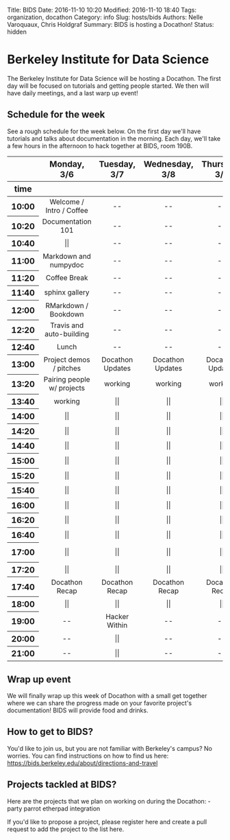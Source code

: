 Title: BIDS
Date: 2016-11-10 10:20
Modified: 2016-11-10 18:40
Tags: organization, docathon
Category: info
Slug: hosts/bids
Authors: Nelle Varoquaux, Chris Holdgraf
Summary: BIDS is hosting a Docathon!
Status: hidden


# Berkeley Institute for Data Science

The Berkeley Institute for Data Science will be hosting a Docathon. The first
day will be focused on tutorials and getting people started. We then will have
daily meetings, and a last warp up event!

## Schedule for the week
See a rough schedule for the week below. On the first day we'll have tutorials and talks about documentation in the morning. Each day, we'll take a few hours in the afternoon to hack together at BIDS, room 190B.


<style  type="text/css" >

#T_01ed0368_f543_11e6_a814_20c9d077fbe1 tr:hover {

background-color: #ffff99;

}

#T_01ed0368_f543_11e6_a814_20c9d077fbe1 th {

font-size: 120%;

text-align: center;

font-weight: bold;

}

#T_01ed0368_f543_11e6_a814_20c9d077fbe1 td {

width: 200px;

}


#T_01ed0368_f543_11e6_a814_20c9d077fbe1row0_col0 {

text-align:  center;

}

#T_01ed0368_f543_11e6_a814_20c9d077fbe1row0_col1 {

text-align:  center;

}

#T_01ed0368_f543_11e6_a814_20c9d077fbe1row0_col2 {

text-align:  center;

}

#T_01ed0368_f543_11e6_a814_20c9d077fbe1row0_col3 {

text-align:  center;

}

#T_01ed0368_f543_11e6_a814_20c9d077fbe1row0_col4 {

text-align:  center;

}

#T_01ed0368_f543_11e6_a814_20c9d077fbe1row1_col0 {

text-align:  center;

}

#T_01ed0368_f543_11e6_a814_20c9d077fbe1row1_col1 {

text-align:  center;

}

#T_01ed0368_f543_11e6_a814_20c9d077fbe1row1_col2 {

text-align:  center;

}

#T_01ed0368_f543_11e6_a814_20c9d077fbe1row1_col3 {

text-align:  center;

}

#T_01ed0368_f543_11e6_a814_20c9d077fbe1row1_col4 {

text-align:  center;

}

#T_01ed0368_f543_11e6_a814_20c9d077fbe1row2_col0 {

text-align:  center;

}

#T_01ed0368_f543_11e6_a814_20c9d077fbe1row2_col1 {

text-align:  center;

}

#T_01ed0368_f543_11e6_a814_20c9d077fbe1row2_col2 {

text-align:  center;

}

#T_01ed0368_f543_11e6_a814_20c9d077fbe1row2_col3 {

text-align:  center;

}

#T_01ed0368_f543_11e6_a814_20c9d077fbe1row2_col4 {

text-align:  center;

}

#T_01ed0368_f543_11e6_a814_20c9d077fbe1row3_col0 {

text-align:  center;

}

#T_01ed0368_f543_11e6_a814_20c9d077fbe1row3_col1 {

text-align:  center;

}

#T_01ed0368_f543_11e6_a814_20c9d077fbe1row3_col2 {

text-align:  center;

}

#T_01ed0368_f543_11e6_a814_20c9d077fbe1row3_col3 {

text-align:  center;

}

#T_01ed0368_f543_11e6_a814_20c9d077fbe1row3_col4 {

text-align:  center;

}

#T_01ed0368_f543_11e6_a814_20c9d077fbe1row4_col0 {

text-align:  center;

}

#T_01ed0368_f543_11e6_a814_20c9d077fbe1row4_col1 {

text-align:  center;

}

#T_01ed0368_f543_11e6_a814_20c9d077fbe1row4_col2 {

text-align:  center;

}

#T_01ed0368_f543_11e6_a814_20c9d077fbe1row4_col3 {

text-align:  center;

}

#T_01ed0368_f543_11e6_a814_20c9d077fbe1row4_col4 {

text-align:  center;

}

#T_01ed0368_f543_11e6_a814_20c9d077fbe1row5_col0 {

text-align:  center;

}

#T_01ed0368_f543_11e6_a814_20c9d077fbe1row5_col1 {

text-align:  center;

}

#T_01ed0368_f543_11e6_a814_20c9d077fbe1row5_col2 {

text-align:  center;

}

#T_01ed0368_f543_11e6_a814_20c9d077fbe1row5_col3 {

text-align:  center;

}

#T_01ed0368_f543_11e6_a814_20c9d077fbe1row5_col4 {

text-align:  center;

}

#T_01ed0368_f543_11e6_a814_20c9d077fbe1row6_col0 {

text-align:  center;

}

#T_01ed0368_f543_11e6_a814_20c9d077fbe1row6_col1 {

text-align:  center;

}

#T_01ed0368_f543_11e6_a814_20c9d077fbe1row6_col2 {

text-align:  center;

}

#T_01ed0368_f543_11e6_a814_20c9d077fbe1row6_col3 {

text-align:  center;

}

#T_01ed0368_f543_11e6_a814_20c9d077fbe1row6_col4 {

text-align:  center;

}

#T_01ed0368_f543_11e6_a814_20c9d077fbe1row7_col0 {

text-align:  center;

}

#T_01ed0368_f543_11e6_a814_20c9d077fbe1row7_col1 {

text-align:  center;

}

#T_01ed0368_f543_11e6_a814_20c9d077fbe1row7_col2 {

text-align:  center;

}

#T_01ed0368_f543_11e6_a814_20c9d077fbe1row7_col3 {

text-align:  center;

}

#T_01ed0368_f543_11e6_a814_20c9d077fbe1row7_col4 {

text-align:  center;

}

#T_01ed0368_f543_11e6_a814_20c9d077fbe1row8_col0 {

text-align:  center;

}

#T_01ed0368_f543_11e6_a814_20c9d077fbe1row8_col1 {

text-align:  center;

}

#T_01ed0368_f543_11e6_a814_20c9d077fbe1row8_col2 {

text-align:  center;

}

#T_01ed0368_f543_11e6_a814_20c9d077fbe1row8_col3 {

text-align:  center;

}

#T_01ed0368_f543_11e6_a814_20c9d077fbe1row8_col4 {

text-align:  center;

}

#T_01ed0368_f543_11e6_a814_20c9d077fbe1row9_col0 {

text-align:  center;

}

#T_01ed0368_f543_11e6_a814_20c9d077fbe1row9_col1 {

text-align:  center;

}

#T_01ed0368_f543_11e6_a814_20c9d077fbe1row9_col2 {

text-align:  center;

}

#T_01ed0368_f543_11e6_a814_20c9d077fbe1row9_col3 {

text-align:  center;

}

#T_01ed0368_f543_11e6_a814_20c9d077fbe1row9_col4 {

text-align:  center;

}

#T_01ed0368_f543_11e6_a814_20c9d077fbe1row10_col0 {

text-align:  center;

}

#T_01ed0368_f543_11e6_a814_20c9d077fbe1row10_col1 {

text-align:  center;

}

#T_01ed0368_f543_11e6_a814_20c9d077fbe1row10_col2 {

text-align:  center;

}

#T_01ed0368_f543_11e6_a814_20c9d077fbe1row10_col3 {

text-align:  center;

}

#T_01ed0368_f543_11e6_a814_20c9d077fbe1row10_col4 {

text-align:  center;

}

#T_01ed0368_f543_11e6_a814_20c9d077fbe1row11_col0 {

text-align:  center;

}

#T_01ed0368_f543_11e6_a814_20c9d077fbe1row11_col1 {

text-align:  center;

}

#T_01ed0368_f543_11e6_a814_20c9d077fbe1row11_col2 {

text-align:  center;

}

#T_01ed0368_f543_11e6_a814_20c9d077fbe1row11_col3 {

text-align:  center;

}

#T_01ed0368_f543_11e6_a814_20c9d077fbe1row11_col4 {

text-align:  center;

}

#T_01ed0368_f543_11e6_a814_20c9d077fbe1row12_col0 {

text-align:  center;

}

#T_01ed0368_f543_11e6_a814_20c9d077fbe1row12_col1 {

text-align:  center;

}

#T_01ed0368_f543_11e6_a814_20c9d077fbe1row12_col2 {

text-align:  center;

}

#T_01ed0368_f543_11e6_a814_20c9d077fbe1row12_col3 {

text-align:  center;

}

#T_01ed0368_f543_11e6_a814_20c9d077fbe1row12_col4 {

text-align:  center;

}

#T_01ed0368_f543_11e6_a814_20c9d077fbe1row13_col0 {

text-align:  center;

}

#T_01ed0368_f543_11e6_a814_20c9d077fbe1row13_col1 {

text-align:  center;

}

#T_01ed0368_f543_11e6_a814_20c9d077fbe1row13_col2 {

text-align:  center;

}

#T_01ed0368_f543_11e6_a814_20c9d077fbe1row13_col3 {

text-align:  center;

}

#T_01ed0368_f543_11e6_a814_20c9d077fbe1row13_col4 {

text-align:  center;

}

#T_01ed0368_f543_11e6_a814_20c9d077fbe1row14_col0 {

text-align:  center;

}

#T_01ed0368_f543_11e6_a814_20c9d077fbe1row14_col1 {

text-align:  center;

}

#T_01ed0368_f543_11e6_a814_20c9d077fbe1row14_col2 {

text-align:  center;

}

#T_01ed0368_f543_11e6_a814_20c9d077fbe1row14_col3 {

text-align:  center;

}

#T_01ed0368_f543_11e6_a814_20c9d077fbe1row14_col4 {

text-align:  center;

}

#T_01ed0368_f543_11e6_a814_20c9d077fbe1row15_col0 {

text-align:  center;

}

#T_01ed0368_f543_11e6_a814_20c9d077fbe1row15_col1 {

text-align:  center;

}

#T_01ed0368_f543_11e6_a814_20c9d077fbe1row15_col2 {

text-align:  center;

}

#T_01ed0368_f543_11e6_a814_20c9d077fbe1row15_col3 {

text-align:  center;

}

#T_01ed0368_f543_11e6_a814_20c9d077fbe1row15_col4 {

text-align:  center;

}

#T_01ed0368_f543_11e6_a814_20c9d077fbe1row16_col0 {

text-align:  center;

}

#T_01ed0368_f543_11e6_a814_20c9d077fbe1row16_col1 {

text-align:  center;

}

#T_01ed0368_f543_11e6_a814_20c9d077fbe1row16_col2 {

text-align:  center;

}

#T_01ed0368_f543_11e6_a814_20c9d077fbe1row16_col3 {

text-align:  center;

}

#T_01ed0368_f543_11e6_a814_20c9d077fbe1row16_col4 {

text-align:  center;

}

#T_01ed0368_f543_11e6_a814_20c9d077fbe1row17_col0 {

text-align:  center;

}

#T_01ed0368_f543_11e6_a814_20c9d077fbe1row17_col1 {

text-align:  center;

}

#T_01ed0368_f543_11e6_a814_20c9d077fbe1row17_col2 {

text-align:  center;

}

#T_01ed0368_f543_11e6_a814_20c9d077fbe1row17_col3 {

text-align:  center;

}

#T_01ed0368_f543_11e6_a814_20c9d077fbe1row17_col4 {

text-align:  center;

}

#T_01ed0368_f543_11e6_a814_20c9d077fbe1row18_col0 {

text-align:  center;

}

#T_01ed0368_f543_11e6_a814_20c9d077fbe1row18_col1 {

text-align:  center;

}

#T_01ed0368_f543_11e6_a814_20c9d077fbe1row18_col2 {

text-align:  center;

}

#T_01ed0368_f543_11e6_a814_20c9d077fbe1row18_col3 {

text-align:  center;

}

#T_01ed0368_f543_11e6_a814_20c9d077fbe1row18_col4 {

text-align:  center;

}

#T_01ed0368_f543_11e6_a814_20c9d077fbe1row19_col0 {

text-align:  center;

}

#T_01ed0368_f543_11e6_a814_20c9d077fbe1row19_col1 {

text-align:  center;

}

#T_01ed0368_f543_11e6_a814_20c9d077fbe1row19_col2 {

text-align:  center;

}

#T_01ed0368_f543_11e6_a814_20c9d077fbe1row19_col3 {

text-align:  center;

}

#T_01ed0368_f543_11e6_a814_20c9d077fbe1row19_col4 {

text-align:  center;

}

#T_01ed0368_f543_11e6_a814_20c9d077fbe1row20_col0 {

text-align:  center;

}

#T_01ed0368_f543_11e6_a814_20c9d077fbe1row20_col1 {

text-align:  center;

}

#T_01ed0368_f543_11e6_a814_20c9d077fbe1row20_col2 {

text-align:  center;

}

#T_01ed0368_f543_11e6_a814_20c9d077fbe1row20_col3 {

text-align:  center;

}

#T_01ed0368_f543_11e6_a814_20c9d077fbe1row20_col4 {

text-align:  center;

}

#T_01ed0368_f543_11e6_a814_20c9d077fbe1row21_col0 {

text-align:  center;

}

#T_01ed0368_f543_11e6_a814_20c9d077fbe1row21_col1 {

text-align:  center;

}

#T_01ed0368_f543_11e6_a814_20c9d077fbe1row21_col2 {

text-align:  center;

}

#T_01ed0368_f543_11e6_a814_20c9d077fbe1row21_col3 {

text-align:  center;

}

#T_01ed0368_f543_11e6_a814_20c9d077fbe1row21_col4 {

text-align:  center;

}

#T_01ed0368_f543_11e6_a814_20c9d077fbe1row22_col0 {

text-align:  center;

}

#T_01ed0368_f543_11e6_a814_20c9d077fbe1row22_col1 {

text-align:  center;

}

#T_01ed0368_f543_11e6_a814_20c9d077fbe1row22_col2 {

text-align:  center;

}

#T_01ed0368_f543_11e6_a814_20c9d077fbe1row22_col3 {

text-align:  center;

}

#T_01ed0368_f543_11e6_a814_20c9d077fbe1row22_col4 {

text-align:  center;

}

#T_01ed0368_f543_11e6_a814_20c9d077fbe1row23_col0 {

text-align:  center;

}

#T_01ed0368_f543_11e6_a814_20c9d077fbe1row23_col1 {

text-align:  center;

}

#T_01ed0368_f543_11e6_a814_20c9d077fbe1row23_col2 {

text-align:  center;

}

#T_01ed0368_f543_11e6_a814_20c9d077fbe1row23_col3 {

text-align:  center;

}

#T_01ed0368_f543_11e6_a814_20c9d077fbe1row23_col4 {

text-align:  center;

}

#T_01ed0368_f543_11e6_a814_20c9d077fbe1row24_col0 {

text-align:  center;

}

#T_01ed0368_f543_11e6_a814_20c9d077fbe1row24_col1 {

text-align:  center;

}

#T_01ed0368_f543_11e6_a814_20c9d077fbe1row24_col2 {

text-align:  center;

}

#T_01ed0368_f543_11e6_a814_20c9d077fbe1row24_col3 {

text-align:  center;

}

#T_01ed0368_f543_11e6_a814_20c9d077fbe1row24_col4 {

text-align:  center;

}

#T_01ed0368_f543_11e6_a814_20c9d077fbe1row25_col0 {

text-align:  center;

}

#T_01ed0368_f543_11e6_a814_20c9d077fbe1row25_col1 {

text-align:  center;

}

#T_01ed0368_f543_11e6_a814_20c9d077fbe1row25_col2 {

text-align:  center;

}

#T_01ed0368_f543_11e6_a814_20c9d077fbe1row25_col3 {

text-align:  center;

}

#T_01ed0368_f543_11e6_a814_20c9d077fbe1row25_col4 {

text-align:  center;

}

#T_01ed0368_f543_11e6_a814_20c9d077fbe1row26_col0 {

text-align:  center;

}

#T_01ed0368_f543_11e6_a814_20c9d077fbe1row26_col1 {

text-align:  center;

}

#T_01ed0368_f543_11e6_a814_20c9d077fbe1row26_col2 {

text-align:  center;

}

#T_01ed0368_f543_11e6_a814_20c9d077fbe1row26_col3 {

text-align:  center;

}

#T_01ed0368_f543_11e6_a814_20c9d077fbe1row26_col4 {

text-align:  center;

}

#T_01ed0368_f543_11e6_a814_20c9d077fbe1row27_col0 {

text-align:  center;

}

#T_01ed0368_f543_11e6_a814_20c9d077fbe1row27_col1 {

text-align:  center;

}

#T_01ed0368_f543_11e6_a814_20c9d077fbe1row27_col2 {

text-align:  center;

}

#T_01ed0368_f543_11e6_a814_20c9d077fbe1row27_col3 {

text-align:  center;

}

#T_01ed0368_f543_11e6_a814_20c9d077fbe1row27_col4 {

text-align:  center;

}

</style>

<table id="T_01ed0368_f543_11e6_a814_20c9d077fbe1" None>


<thead>

<tr>


<th class="blank level0" >




<th class="col_heading level0 col0" colspan=1>
Monday, 3/6



<th class="col_heading level0 col1" colspan=1>
Tuesday, 3/7



<th class="col_heading level0 col2" colspan=1>
Wednesday, 3/8



<th class="col_heading level0 col3" colspan=1>
Thursday, 3/9



<th class="col_heading level0 col4" colspan=1>
Friday, 3/10


</tr>

<tr>


<th class="index_name level0" >
time



<th class="blank" >




<th class="blank" >




<th class="blank" >




<th class="blank" >




<th class="blank" >



</tr>

</thead>
<tbody>

<tr>


<th id="T_01ed0368_f543_11e6_a814_20c9d077fbe1"
class="row_heading level0 row0" rowspan=1>
10:00



<td id="T_01ed0368_f543_11e6_a814_20c9d077fbe1row0_col0"
class="data row0 col0" >
Welcome / Intro / Coffee



<td id="T_01ed0368_f543_11e6_a814_20c9d077fbe1row0_col1"
class="data row0 col1" >
--



<td id="T_01ed0368_f543_11e6_a814_20c9d077fbe1row0_col2"
class="data row0 col2" >
--



<td id="T_01ed0368_f543_11e6_a814_20c9d077fbe1row0_col3"
class="data row0 col3" >
--



<td id="T_01ed0368_f543_11e6_a814_20c9d077fbe1row0_col4"
class="data row0 col4" >
--


</tr>

<tr>


<th id="T_01ed0368_f543_11e6_a814_20c9d077fbe1"
class="row_heading level0 row1" rowspan=1>
10:20



<td id="T_01ed0368_f543_11e6_a814_20c9d077fbe1row1_col0"
class="data row1 col0" >
Documentation 101



<td id="T_01ed0368_f543_11e6_a814_20c9d077fbe1row1_col1"
class="data row1 col1" >
--



<td id="T_01ed0368_f543_11e6_a814_20c9d077fbe1row1_col2"
class="data row1 col2" >
--



<td id="T_01ed0368_f543_11e6_a814_20c9d077fbe1row1_col3"
class="data row1 col3" >
--



<td id="T_01ed0368_f543_11e6_a814_20c9d077fbe1row1_col4"
class="data row1 col4" >
--


</tr>

<tr>


<th id="T_01ed0368_f543_11e6_a814_20c9d077fbe1"
class="row_heading level0 row2" rowspan=1>
10:40



<td id="T_01ed0368_f543_11e6_a814_20c9d077fbe1row2_col0"
class="data row2 col0" >
||



<td id="T_01ed0368_f543_11e6_a814_20c9d077fbe1row2_col1"
class="data row2 col1" >
--



<td id="T_01ed0368_f543_11e6_a814_20c9d077fbe1row2_col2"
class="data row2 col2" >
--



<td id="T_01ed0368_f543_11e6_a814_20c9d077fbe1row2_col3"
class="data row2 col3" >
--



<td id="T_01ed0368_f543_11e6_a814_20c9d077fbe1row2_col4"
class="data row2 col4" >
--


</tr>

<tr>


<th id="T_01ed0368_f543_11e6_a814_20c9d077fbe1"
class="row_heading level0 row3" rowspan=1>
11:00



<td id="T_01ed0368_f543_11e6_a814_20c9d077fbe1row3_col0"
class="data row3 col0" >
Markdown and numpydoc



<td id="T_01ed0368_f543_11e6_a814_20c9d077fbe1row3_col1"
class="data row3 col1" >
--



<td id="T_01ed0368_f543_11e6_a814_20c9d077fbe1row3_col2"
class="data row3 col2" >
--



<td id="T_01ed0368_f543_11e6_a814_20c9d077fbe1row3_col3"
class="data row3 col3" >
--



<td id="T_01ed0368_f543_11e6_a814_20c9d077fbe1row3_col4"
class="data row3 col4" >
--


</tr>

<tr>


<th id="T_01ed0368_f543_11e6_a814_20c9d077fbe1"
class="row_heading level0 row4" rowspan=1>
11:20



<td id="T_01ed0368_f543_11e6_a814_20c9d077fbe1row4_col0"
class="data row4 col0" >
Coffee Break



<td id="T_01ed0368_f543_11e6_a814_20c9d077fbe1row4_col1"
class="data row4 col1" >
--



<td id="T_01ed0368_f543_11e6_a814_20c9d077fbe1row4_col2"
class="data row4 col2" >
--



<td id="T_01ed0368_f543_11e6_a814_20c9d077fbe1row4_col3"
class="data row4 col3" >
--



<td id="T_01ed0368_f543_11e6_a814_20c9d077fbe1row4_col4"
class="data row4 col4" >
--


</tr>

<tr>


<th id="T_01ed0368_f543_11e6_a814_20c9d077fbe1"
class="row_heading level0 row5" rowspan=1>
11:40



<td id="T_01ed0368_f543_11e6_a814_20c9d077fbe1row5_col0"
class="data row5 col0" >
sphinx gallery



<td id="T_01ed0368_f543_11e6_a814_20c9d077fbe1row5_col1"
class="data row5 col1" >
--



<td id="T_01ed0368_f543_11e6_a814_20c9d077fbe1row5_col2"
class="data row5 col2" >
--



<td id="T_01ed0368_f543_11e6_a814_20c9d077fbe1row5_col3"
class="data row5 col3" >
--



<td id="T_01ed0368_f543_11e6_a814_20c9d077fbe1row5_col4"
class="data row5 col4" >
--


</tr>

<tr>


<th id="T_01ed0368_f543_11e6_a814_20c9d077fbe1"
class="row_heading level0 row6" rowspan=1>
12:00



<td id="T_01ed0368_f543_11e6_a814_20c9d077fbe1row6_col0"
class="data row6 col0" >
RMarkdown / Bookdown



<td id="T_01ed0368_f543_11e6_a814_20c9d077fbe1row6_col1"
class="data row6 col1" >
--



<td id="T_01ed0368_f543_11e6_a814_20c9d077fbe1row6_col2"
class="data row6 col2" >
--



<td id="T_01ed0368_f543_11e6_a814_20c9d077fbe1row6_col3"
class="data row6 col3" >
--



<td id="T_01ed0368_f543_11e6_a814_20c9d077fbe1row6_col4"
class="data row6 col4" >
--


</tr>

<tr>


<th id="T_01ed0368_f543_11e6_a814_20c9d077fbe1"
class="row_heading level0 row7" rowspan=1>
12:20



<td id="T_01ed0368_f543_11e6_a814_20c9d077fbe1row7_col0"
class="data row7 col0" >
Travis and auto-building



<td id="T_01ed0368_f543_11e6_a814_20c9d077fbe1row7_col1"
class="data row7 col1" >
--



<td id="T_01ed0368_f543_11e6_a814_20c9d077fbe1row7_col2"
class="data row7 col2" >
--



<td id="T_01ed0368_f543_11e6_a814_20c9d077fbe1row7_col3"
class="data row7 col3" >
--



<td id="T_01ed0368_f543_11e6_a814_20c9d077fbe1row7_col4"
class="data row7 col4" >
--


</tr>

<tr>


<th id="T_01ed0368_f543_11e6_a814_20c9d077fbe1"
class="row_heading level0 row8" rowspan=1>
12:40



<td id="T_01ed0368_f543_11e6_a814_20c9d077fbe1row8_col0"
class="data row8 col0" >
Lunch



<td id="T_01ed0368_f543_11e6_a814_20c9d077fbe1row8_col1"
class="data row8 col1" >
--



<td id="T_01ed0368_f543_11e6_a814_20c9d077fbe1row8_col2"
class="data row8 col2" >
--



<td id="T_01ed0368_f543_11e6_a814_20c9d077fbe1row8_col3"
class="data row8 col3" >
--



<td id="T_01ed0368_f543_11e6_a814_20c9d077fbe1row8_col4"
class="data row8 col4" >
--


</tr>

<tr>


<th id="T_01ed0368_f543_11e6_a814_20c9d077fbe1"
class="row_heading level0 row9" rowspan=1>
13:00



<td id="T_01ed0368_f543_11e6_a814_20c9d077fbe1row9_col0"
class="data row9 col0" >
Project demos / pitches



<td id="T_01ed0368_f543_11e6_a814_20c9d077fbe1row9_col1"
class="data row9 col1" >
Docathon Updates



<td id="T_01ed0368_f543_11e6_a814_20c9d077fbe1row9_col2"
class="data row9 col2" >
Docathon Updates



<td id="T_01ed0368_f543_11e6_a814_20c9d077fbe1row9_col3"
class="data row9 col3" >
Docathon Updates



<td id="T_01ed0368_f543_11e6_a814_20c9d077fbe1row9_col4"
class="data row9 col4" >
Docathon Updates


</tr>

<tr>


<th id="T_01ed0368_f543_11e6_a814_20c9d077fbe1"
class="row_heading level0 row10" rowspan=1>
13:20



<td id="T_01ed0368_f543_11e6_a814_20c9d077fbe1row10_col0"
class="data row10 col0" >
Pairing people w/ projects



<td id="T_01ed0368_f543_11e6_a814_20c9d077fbe1row10_col1"
class="data row10 col1" >
working



<td id="T_01ed0368_f543_11e6_a814_20c9d077fbe1row10_col2"
class="data row10 col2" >
working



<td id="T_01ed0368_f543_11e6_a814_20c9d077fbe1row10_col3"
class="data row10 col3" >
working



<td id="T_01ed0368_f543_11e6_a814_20c9d077fbe1row10_col4"
class="data row10 col4" >
working


</tr>

<tr>


<th id="T_01ed0368_f543_11e6_a814_20c9d077fbe1"
class="row_heading level0 row11" rowspan=1>
13:40



<td id="T_01ed0368_f543_11e6_a814_20c9d077fbe1row11_col0"
class="data row11 col0" >
working



<td id="T_01ed0368_f543_11e6_a814_20c9d077fbe1row11_col1"
class="data row11 col1" >
||



<td id="T_01ed0368_f543_11e6_a814_20c9d077fbe1row11_col2"
class="data row11 col2" >
||



<td id="T_01ed0368_f543_11e6_a814_20c9d077fbe1row11_col3"
class="data row11 col3" >
||



<td id="T_01ed0368_f543_11e6_a814_20c9d077fbe1row11_col4"
class="data row11 col4" >
||


</tr>

<tr>


<th id="T_01ed0368_f543_11e6_a814_20c9d077fbe1"
class="row_heading level0 row12" rowspan=1>
14:00



<td id="T_01ed0368_f543_11e6_a814_20c9d077fbe1row12_col0"
class="data row12 col0" >
||



<td id="T_01ed0368_f543_11e6_a814_20c9d077fbe1row12_col1"
class="data row12 col1" >
||



<td id="T_01ed0368_f543_11e6_a814_20c9d077fbe1row12_col2"
class="data row12 col2" >
||



<td id="T_01ed0368_f543_11e6_a814_20c9d077fbe1row12_col3"
class="data row12 col3" >
||



<td id="T_01ed0368_f543_11e6_a814_20c9d077fbe1row12_col4"
class="data row12 col4" >
||


</tr>

<tr>


<th id="T_01ed0368_f543_11e6_a814_20c9d077fbe1"
class="row_heading level0 row13" rowspan=1>
14:20



<td id="T_01ed0368_f543_11e6_a814_20c9d077fbe1row13_col0"
class="data row13 col0" >
||



<td id="T_01ed0368_f543_11e6_a814_20c9d077fbe1row13_col1"
class="data row13 col1" >
||



<td id="T_01ed0368_f543_11e6_a814_20c9d077fbe1row13_col2"
class="data row13 col2" >
||



<td id="T_01ed0368_f543_11e6_a814_20c9d077fbe1row13_col3"
class="data row13 col3" >
||



<td id="T_01ed0368_f543_11e6_a814_20c9d077fbe1row13_col4"
class="data row13 col4" >
||


</tr>

<tr>


<th id="T_01ed0368_f543_11e6_a814_20c9d077fbe1"
class="row_heading level0 row14" rowspan=1>
14:40



<td id="T_01ed0368_f543_11e6_a814_20c9d077fbe1row14_col0"
class="data row14 col0" >
||



<td id="T_01ed0368_f543_11e6_a814_20c9d077fbe1row14_col1"
class="data row14 col1" >
||



<td id="T_01ed0368_f543_11e6_a814_20c9d077fbe1row14_col2"
class="data row14 col2" >
||



<td id="T_01ed0368_f543_11e6_a814_20c9d077fbe1row14_col3"
class="data row14 col3" >
||



<td id="T_01ed0368_f543_11e6_a814_20c9d077fbe1row14_col4"
class="data row14 col4" >
||


</tr>

<tr>


<th id="T_01ed0368_f543_11e6_a814_20c9d077fbe1"
class="row_heading level0 row15" rowspan=1>
15:00



<td id="T_01ed0368_f543_11e6_a814_20c9d077fbe1row15_col0"
class="data row15 col0" >
||



<td id="T_01ed0368_f543_11e6_a814_20c9d077fbe1row15_col1"
class="data row15 col1" >
||



<td id="T_01ed0368_f543_11e6_a814_20c9d077fbe1row15_col2"
class="data row15 col2" >
||



<td id="T_01ed0368_f543_11e6_a814_20c9d077fbe1row15_col3"
class="data row15 col3" >
||



<td id="T_01ed0368_f543_11e6_a814_20c9d077fbe1row15_col4"
class="data row15 col4" >
||


</tr>

<tr>


<th id="T_01ed0368_f543_11e6_a814_20c9d077fbe1"
class="row_heading level0 row16" rowspan=1>
15:20



<td id="T_01ed0368_f543_11e6_a814_20c9d077fbe1row16_col0"
class="data row16 col0" >
||



<td id="T_01ed0368_f543_11e6_a814_20c9d077fbe1row16_col1"
class="data row16 col1" >
||



<td id="T_01ed0368_f543_11e6_a814_20c9d077fbe1row16_col2"
class="data row16 col2" >
||



<td id="T_01ed0368_f543_11e6_a814_20c9d077fbe1row16_col3"
class="data row16 col3" >
||



<td id="T_01ed0368_f543_11e6_a814_20c9d077fbe1row16_col4"
class="data row16 col4" >
||


</tr>

<tr>


<th id="T_01ed0368_f543_11e6_a814_20c9d077fbe1"
class="row_heading level0 row17" rowspan=1>
15:40



<td id="T_01ed0368_f543_11e6_a814_20c9d077fbe1row17_col0"
class="data row17 col0" >
||



<td id="T_01ed0368_f543_11e6_a814_20c9d077fbe1row17_col1"
class="data row17 col1" >
||



<td id="T_01ed0368_f543_11e6_a814_20c9d077fbe1row17_col2"
class="data row17 col2" >
||



<td id="T_01ed0368_f543_11e6_a814_20c9d077fbe1row17_col3"
class="data row17 col3" >
||



<td id="T_01ed0368_f543_11e6_a814_20c9d077fbe1row17_col4"
class="data row17 col4" >
||


</tr>

<tr>


<th id="T_01ed0368_f543_11e6_a814_20c9d077fbe1"
class="row_heading level0 row18" rowspan=1>
16:00



<td id="T_01ed0368_f543_11e6_a814_20c9d077fbe1row18_col0"
class="data row18 col0" >
||



<td id="T_01ed0368_f543_11e6_a814_20c9d077fbe1row18_col1"
class="data row18 col1" >
||



<td id="T_01ed0368_f543_11e6_a814_20c9d077fbe1row18_col2"
class="data row18 col2" >
||



<td id="T_01ed0368_f543_11e6_a814_20c9d077fbe1row18_col3"
class="data row18 col3" >
||



<td id="T_01ed0368_f543_11e6_a814_20c9d077fbe1row18_col4"
class="data row18 col4" >
||


</tr>

<tr>


<th id="T_01ed0368_f543_11e6_a814_20c9d077fbe1"
class="row_heading level0 row19" rowspan=1>
16:20



<td id="T_01ed0368_f543_11e6_a814_20c9d077fbe1row19_col0"
class="data row19 col0" >
||



<td id="T_01ed0368_f543_11e6_a814_20c9d077fbe1row19_col1"
class="data row19 col1" >
||



<td id="T_01ed0368_f543_11e6_a814_20c9d077fbe1row19_col2"
class="data row19 col2" >
||



<td id="T_01ed0368_f543_11e6_a814_20c9d077fbe1row19_col3"
class="data row19 col3" >
||



<td id="T_01ed0368_f543_11e6_a814_20c9d077fbe1row19_col4"
class="data row19 col4" >
||


</tr>

<tr>


<th id="T_01ed0368_f543_11e6_a814_20c9d077fbe1"
class="row_heading level0 row20" rowspan=1>
16:40



<td id="T_01ed0368_f543_11e6_a814_20c9d077fbe1row20_col0"
class="data row20 col0" >
||



<td id="T_01ed0368_f543_11e6_a814_20c9d077fbe1row20_col1"
class="data row20 col1" >
||



<td id="T_01ed0368_f543_11e6_a814_20c9d077fbe1row20_col2"
class="data row20 col2" >
||



<td id="T_01ed0368_f543_11e6_a814_20c9d077fbe1row20_col3"
class="data row20 col3" >
||



<td id="T_01ed0368_f543_11e6_a814_20c9d077fbe1row20_col4"
class="data row20 col4" >
||


</tr>

<tr>


<th id="T_01ed0368_f543_11e6_a814_20c9d077fbe1"
class="row_heading level0 row21" rowspan=1>
17:00



<td id="T_01ed0368_f543_11e6_a814_20c9d077fbe1row21_col0"
class="data row21 col0" >
||



<td id="T_01ed0368_f543_11e6_a814_20c9d077fbe1row21_col1"
class="data row21 col1" >
||



<td id="T_01ed0368_f543_11e6_a814_20c9d077fbe1row21_col2"
class="data row21 col2" >
||



<td id="T_01ed0368_f543_11e6_a814_20c9d077fbe1row21_col3"
class="data row21 col3" >
||



<td id="T_01ed0368_f543_11e6_a814_20c9d077fbe1row21_col4"
class="data row21 col4" >
Party / Wrapup


</tr>

<tr>


<th id="T_01ed0368_f543_11e6_a814_20c9d077fbe1"
class="row_heading level0 row22" rowspan=1>
17:20



<td id="T_01ed0368_f543_11e6_a814_20c9d077fbe1row22_col0"
class="data row22 col0" >
||



<td id="T_01ed0368_f543_11e6_a814_20c9d077fbe1row22_col1"
class="data row22 col1" >
||



<td id="T_01ed0368_f543_11e6_a814_20c9d077fbe1row22_col2"
class="data row22 col2" >
||



<td id="T_01ed0368_f543_11e6_a814_20c9d077fbe1row22_col3"
class="data row22 col3" >
||



<td id="T_01ed0368_f543_11e6_a814_20c9d077fbe1row22_col4"
class="data row22 col4" >
||


</tr>

<tr>


<th id="T_01ed0368_f543_11e6_a814_20c9d077fbe1"
class="row_heading level0 row23" rowspan=1>
17:40



<td id="T_01ed0368_f543_11e6_a814_20c9d077fbe1row23_col0"
class="data row23 col0" >
Docathon Recap



<td id="T_01ed0368_f543_11e6_a814_20c9d077fbe1row23_col1"
class="data row23 col1" >
Docathon Recap



<td id="T_01ed0368_f543_11e6_a814_20c9d077fbe1row23_col2"
class="data row23 col2" >
Docathon Recap



<td id="T_01ed0368_f543_11e6_a814_20c9d077fbe1row23_col3"
class="data row23 col3" >
Docathon Recap



<td id="T_01ed0368_f543_11e6_a814_20c9d077fbe1row23_col4"
class="data row23 col4" >
||


</tr>

<tr>


<th id="T_01ed0368_f543_11e6_a814_20c9d077fbe1"
class="row_heading level0 row24" rowspan=1>
18:00



<td id="T_01ed0368_f543_11e6_a814_20c9d077fbe1row24_col0"
class="data row24 col0" >
||



<td id="T_01ed0368_f543_11e6_a814_20c9d077fbe1row24_col1"
class="data row24 col1" >
||



<td id="T_01ed0368_f543_11e6_a814_20c9d077fbe1row24_col2"
class="data row24 col2" >
||



<td id="T_01ed0368_f543_11e6_a814_20c9d077fbe1row24_col3"
class="data row24 col3" >
||



<td id="T_01ed0368_f543_11e6_a814_20c9d077fbe1row24_col4"
class="data row24 col4" >
||


</tr>

<tr>


<th id="T_01ed0368_f543_11e6_a814_20c9d077fbe1"
class="row_heading level0 row25" rowspan=1>
19:00



<td id="T_01ed0368_f543_11e6_a814_20c9d077fbe1row25_col0"
class="data row25 col0" >
--



<td id="T_01ed0368_f543_11e6_a814_20c9d077fbe1row25_col1"
class="data row25 col1" >
Hacker Within



<td id="T_01ed0368_f543_11e6_a814_20c9d077fbe1row25_col2"
class="data row25 col2" >
--



<td id="T_01ed0368_f543_11e6_a814_20c9d077fbe1row25_col3"
class="data row25 col3" >
--



<td id="T_01ed0368_f543_11e6_a814_20c9d077fbe1row25_col4"
class="data row25 col4" >
--


</tr>

<tr>


<th id="T_01ed0368_f543_11e6_a814_20c9d077fbe1"
class="row_heading level0 row26" rowspan=1>
20:00



<td id="T_01ed0368_f543_11e6_a814_20c9d077fbe1row26_col0"
class="data row26 col0" >
--



<td id="T_01ed0368_f543_11e6_a814_20c9d077fbe1row26_col1"
class="data row26 col1" >
||



<td id="T_01ed0368_f543_11e6_a814_20c9d077fbe1row26_col2"
class="data row26 col2" >
--



<td id="T_01ed0368_f543_11e6_a814_20c9d077fbe1row26_col3"
class="data row26 col3" >
--



<td id="T_01ed0368_f543_11e6_a814_20c9d077fbe1row26_col4"
class="data row26 col4" >
--


</tr>

<tr>


<th id="T_01ed0368_f543_11e6_a814_20c9d077fbe1"
class="row_heading level0 row27" rowspan=1>
21:00



<td id="T_01ed0368_f543_11e6_a814_20c9d077fbe1row27_col0"
class="data row27 col0" >
--



<td id="T_01ed0368_f543_11e6_a814_20c9d077fbe1row27_col1"
class="data row27 col1" >
||



<td id="T_01ed0368_f543_11e6_a814_20c9d077fbe1row27_col2"
class="data row27 col2" >
--



<td id="T_01ed0368_f543_11e6_a814_20c9d077fbe1row27_col3"
class="data row27 col3" >
--



<td id="T_01ed0368_f543_11e6_a814_20c9d077fbe1row27_col4"
class="data row27 col4" >
--


</tr>

</tbody>
</table>


## Wrap up event

We will finally wrap up this week of Docathon with a small get together where we can 
share the progress made on your favorite project's documentation!
BIDS will provide food and drinks.

## How to get to BIDS?

You'd like to join us, but you are not familiar with Berkeley's campus? No worries.
You can find instructions on how to find us here: 
https://bids.berkeley.edu/about/directions-and-travel

## Projects tackled at BIDS?

Here are the projects that we plan on working on during the Docathon:
    - party parrot etherpad integration
    
If you'd like to propose a project, please register here and create a pull request
to add the project to the list here.
